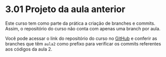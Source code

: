 # 3.01 Projeto da aula anterior

Este curso tem como parte da prática a criação de branches e commits. Assim, o repositório do curso não conta com apenas uma branch por aula.

Você pode acessar o link do repositório do curso no [GitHub](https://github.com/alura-cursos/2969-workflow-dev) e conferir as branches que têm `aula2` como prefixo para verificar os commits referentes aos códigos da aula 2.